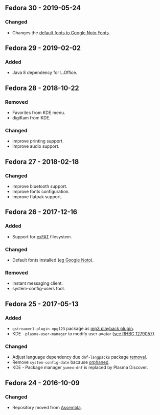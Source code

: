 ## Fedora 30 - 2019-05-24

### Changed
- Changes the [default fonts to Google Noto Fonts][3001].

## Fedora 29 - 2019-02-02

### Added
- Java 8 dependency for L.Office.

## Fedora 28 - 2018-10-22

### Removed
- Favorites from KDE menu.
- digiKam from KDE.
### Changed
- Improve printing support.
- Improve audio support.

## Fedora 27 - 2018-02-18

### Changed
- Improve bluetooth support.
- Improve fonts configuration.
- Improve flatpak support.

## Fedora 26 - 2017-12-16

### Added
- Support for [exFAT][2601] filesystem.
### Changed
- Default fonts installed ([eg Google Noto][2602]).
### Removed
- Instant messaging client.
- system-config-users tool.

## Fedora 25 - 2017-05-13

### Added
- `gstreamer1-plugin-mpg123` package as [mp3 playback plugin][2501].
- KDE - `plasma-user-manager` to modify user avatar ([see RHBG 1279057][2502]).
### Changed
- Adjust language dependency due `dnf-langpacks` package [removal][2503].
- Remove `system-config-date` bacause [orphaned][2504].
- KDE - Package manager `yumex-dnf` is replaced by Plasma Discover.

## Fedora 24 - 2016-10-09

### Changed
- Repository moved from [Assembla][2401].

[3001]: https://fedoraproject.org/wiki/Changes/DefaultFontsToNoto
[2601]: https://en.wikipedia.org/wiki/ExFAT
[2602]: https://www.google.com/get/noto/
[2501]: https://bugzilla.redhat.com/show_bug.cgi?id=1394148
[2502]: https://bugzilla.redhat.com/show_bug.cgi?id=1279057
[2503]: https://fedoraproject.org/wiki/QA:Testcase_dnf_langpacks_plugin
[2504]: https://lists.fedoraproject.org/archives/list/devel@lists.fedoraproject.org/message/BIV6Z2LN2LCO4I6LE636PPWOINUETV3S/
[2401]: https://app.assembla.com/spaces/fedora-remix/subversion/source